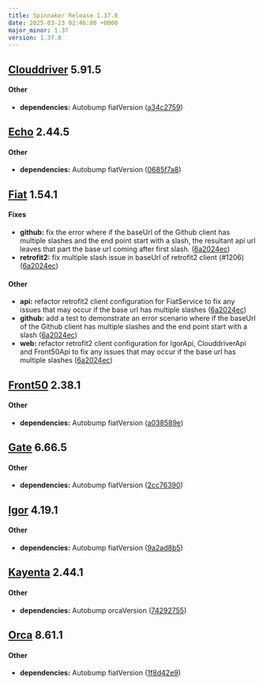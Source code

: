 ```yaml
---
title: Spinnaker Release 1.37.8
date: 2025-03-23 02:46:00 +0000
major_minor: 1.37
version: 1.37.8
---
```


## [Clouddriver](#clouddriver) 5.91.5

#### Other

* **dependencies:**   Autobump fiatVersion ([a34c2759](https://github.com/spinnaker/clouddriver/commit/a34c27597b285ac6713a30ecfde994fdcd54aa88))

## [Echo](#echo) 2.44.5

#### Other

* **dependencies:**   Autobump fiatVersion ([0685f7a8](https://github.com/spinnaker/echo/commit/0685f7a88a4c6751e0e8c239af40f97fc2022012))

## [Fiat](#fiat) 1.54.1

#### Fixes

* **github:**   fix the error where if the baseUrl of the Github client has multiple slashes and the end point start with a slash, the resultant api url leaves that part the base url coming after first slash. ([6a2024ec](https://github.com/spinnaker/fiat/commit/6a2024ec5f3fc950ea6e247fd519e6228fa22621))
* **retrofit2:**   fix multiple slash issue in baseUrl of retrofit2 client (#1206) ([6a2024ec](https://github.com/spinnaker/fiat/commit/6a2024ec5f3fc950ea6e247fd519e6228fa22621))

#### Other

* **api:**   refactor retrofit2 client configuration for FiatService to fix any issues that may occur if the base url has multiple slashes ([6a2024ec](https://github.com/spinnaker/fiat/commit/6a2024ec5f3fc950ea6e247fd519e6228fa22621))
* **github:**   add a test to demonstrate an error scenario where if the baseUrl of the Github client has multiple slashes and the end point start with a slash ([6a2024ec](https://github.com/spinnaker/fiat/commit/6a2024ec5f3fc950ea6e247fd519e6228fa22621))
* **web:**   refactor retrofit2 client configuration for IgorApi, ClouddriverApi and Front50Api to fix any issues that may occur if the base url has multiple slashes ([6a2024ec](https://github.com/spinnaker/fiat/commit/6a2024ec5f3fc950ea6e247fd519e6228fa22621))

## [Front50](#front50) 2.38.1

#### Other

* **dependencies:**   Autobump fiatVersion ([a038589e](https://github.com/spinnaker/front50/commit/a038589e82c6ea38b9415fa2d69013a78a13fca2))

## [Gate](#gate) 6.66.5

#### Other

* **dependencies:**   Autobump fiatVersion ([2cc76390](https://github.com/spinnaker/gate/commit/2cc7639068e66ee7eb2f2f06126f45213b90fed7))

## [Igor](#igor) 4.19.1

#### Other

* **dependencies:**   Autobump fiatVersion ([9a2ad8b5](https://github.com/spinnaker/igor/commit/9a2ad8b59039fa033b9786ae7c20598891d1f532))

## [Kayenta](#kayenta) 2.44.1

#### Other

* **dependencies:**   Autobump orcaVersion ([74292755](https://github.com/spinnaker/kayenta/commit/74292755952f23a5101da0c89c2aa7b977daa812))

## [Orca](#orca) 8.61.1

#### Other

* **dependencies:**   Autobump fiatVersion ([1f8d42e9](https://github.com/spinnaker/orca/commit/1f8d42e9a0121e3b44d61085b0aa0807ceab39d0))
